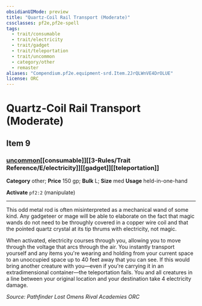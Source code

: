 ```yaml
---
obsidianUIMode: preview
title: "Quartz-Coil Rail Transport (Moderate)"
cssclasses: pf2e,pf2e-spell
tags:
  - trait/consumable
  - trait/electricity
  - trait/gadget
  - trait/teleportation
  - trait/uncommon
  - category/other
  - remaster
aliases: "Compendium.pf2e.equipment-srd.Item.2JrQLWnVE4DrOLUE"
license: ORC
---
```

# Quartz-Coil Rail Transport (Moderate)
## Item 9
### [uncommon](uncommon "Uncommon Rarity Trait")[[consumable]][[3-Rules/Trait Reference/E/electricity]][[gadget]][[teleportation]]

**Category** other; 
**Price** 150 gp; 
**Bulk** L; **Size** med
**Usage** held-in-one-hand

**Activate** `pf2:2` (manipulate)

* * *

This odd metal rod is often misinterpreted as a mechanical wand of some kind. Any gadgeteer or mage will be able to elaborate on the fact that magic wands do not need to be throughly covered in a copper wire coil and that the pointed quartz crystal at its tip thrums with electricity, not magic.

When activated, electricity courses through you, allowing you to move through the voltage that arcs through the air. You instantly transport yourself and any items you're wearing and holding from your current space to an unoccupied space up to 40 feet away that you can see. If this would bring another creature with you—even if you're carrying it in an extradimensional container—the teleportation fails. You and all creatures in a line between your original location and your destination take 4 electricity damage.

*Source: Pathfinder Lost Omens Rival Academies*
*ORC*
